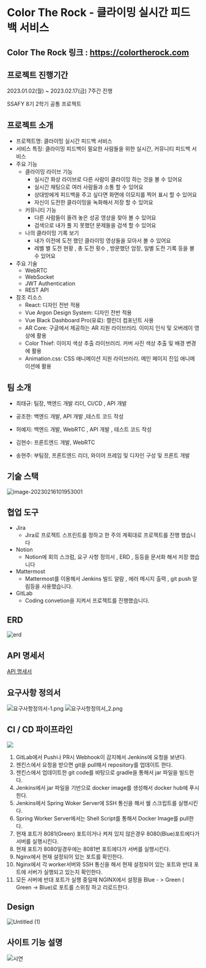 
# Color The Rock - 클라이밍 실시간 피드백 서비스

## Color The Rock 링크 : https://colortherock.com



## 프로젝트 진행기간

2023.01.02(월) ~ 2023.02.17(금) 7주간 진행

SSAFY 8기 2학기 공통 프로젝트



## 프로젝트 소개

* 프로젝트명: 클라이밍 실시간 피드백 서비스
* 서비스 특징: 클라이밍 피드백이 필요한 사람들을 위한 실시간, 커뮤니티 피드백 서비스
* 주요 기능
  - 클라이밍 라이브 기능
    - 실시간 화상 라이브로 다른 사람이 클라이밍 하는 것을 볼 수 있어요
    - 실시간 채팅으로 여러  사람들과 소통 할  수 있어요
    - 상대방에게 피드백을 주고 싶다면 화면에 이모지를 찍어 표시 할 수 있어요
    - 자신이 도전한 클라이밍을 녹화해서 저장 할 수 있어요
  - 커뮤니티 기능
    - 다른 사람들이 올려 놓은 성공 영상을 찾아 볼 수 있어요
    - 검색으로 내가 풀 지 못했던 문제들을 검색 할 수 있어요
  - 나의 클라이밍 기록 보기
    - 내가 이전에 도전 했던 클라이밍 영상들을 모아서 볼 수 있어요
    - 레벨 별 도전 현황 , 총 도전 횟수 , 방문했던 암장, 일별 도전 기록 등을 볼 수 있어요
* 주요 기술
  - WebRTC
  - WebSocket
  - JWT Authentication
  - REST API
* 참조 리소스
  * React: 디자인 전반 적용
  * Vue Argon Design System: 디자인 전반 적용
  * Vue Black Dashboard Pro(유료): 캘린더 컴포넌트 사용
  * AR Core: 구글에서 제공하는 AR 지원 라이브러리. 이미지 인식 및 오버레이 영상에 활용
  * Color Thief: 이미지 색상 추출 라이브러리. 커버 사진 색상 추출 및 배경 변경에 활용
  * Animation.css: CSS 애니메이션 지원 라이브러리. 메인 페이지 진입 애니메이션에 활용

## 팀 소개
* 최태규: 팀장, 백엔드 개발 리더, CI/CD , API 개발

* 공조한: 백엔드 개발, API 개발 ,테스트 코드 작성

* 허예지: 백엔드 개발, WebRTC , API 개발 , 테스트 코드 작성

* 김현수: 프론트엔드 개발, WebRTC

* 송현주: 부팀장, 프론트엔드 리더, 와이어 프레임 및 디자인 구성 및 프론트 개발

  

## 기술 스택

![image-20230216101953001](./assets/image-20230216101953001.png)

## 협업 도구

- Jira
  - Jira로 프로젝트 스프린트를 정하고 한 주의 계획대로 프로젝트를 진행 했습니다
- Notion
  - Notion에 회의 스크럼, 요구 사항 정의서 , ERD , 등등을 문서화 해서 저장 했습니다
- Mattermost
  - Mattermost를 이용해서 Jenkins 빌드 알람 , 에러 메시지  출력 , git push 알림등을 사용했습니다.
- GitLab
  - Coding convetion을 지켜서 프로젝트를 진행했습니다.

## ERD

![erd](./assets/erd.png)

## API 명세서

[API 명세서](./docs/swagger.html)



## 요구사항 정의서

![요구사항정의서-1.png](./요구사항정의서-1.png)
![요구사항정의서_2.png](./요구사항정의서_2.png)





## CI / CD 파이프라인

![](./assets/cicd.png)


1. GitLab에서 Push나 PR시 Webhook이 감지해서 Jenkins에 요청을 보낸다.
2. 젠킨스에서 요청을 받으면 git을 pull해서 repository를 업데이트 한다.
3. 젠킨스에서 업데이트한 git code를 바탕으로 gradle을 통해서 jar 파일을 빌드한다.
4. Jenkins에서 jar 파일을 기반으로 docker image를 생성해서 docker hub에 푸시한다.
5. Jenkins에서 Spring Woker Server에 SSH 통신을 해서 쉘 스크립트를 실행시킨다.
6. Spring Worker Server에서는 Shell Script를 통해서 Docker Image를 pull한다.
7. 현재 포트가 8081(Green) 포트이거나 켜져 있지 않은경우 8080(Blue)포트에다가 서버를 실행시킨다.
8. 현재 포트가 8080일경우에는 8081번 포트에다가 서버를 실행시킨다.
9. Nginx에서 현재 설정되어 있는 포트를 확인한다.
10. Nginx에서 각 worker서버와 SSH 통신을 해서 현재 설정되어 있는 포트와 반대 포트에 서버가 실행되고 있는지 확인한다.
11. 모든 서버에 반대 포트가 실행 중일때 NGINX에서 설정을 Blue - > Green ( Green -> Blue)로 포트를 스위칭 하고 리로드한다.



## Design

![Untitled (1)](./assets/design.png)





##  사이트 기능 설명





![시연](./assets/시연.gif)

